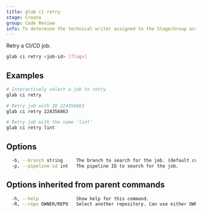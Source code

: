 ```yaml
---
title: glab ci retry
stage: Create
group: Code Review
info: To determine the technical writer assigned to the Stage/Group associated with this page, see https://about.gitlab.com/handbook/product/ux/technical-writing/#assignments
---
```


<!--
This documentation is auto generated by a script.
Please do not edit this file directly. Run `make gen-docs` instead.
-->

Retry a CI/CD job.

```bash twoslash title="Terminal"
glab ci retry <job-id> [flags]
```

## Examples

```bash twoslash title="Terminal"
# Interactively select a job to retry
glab ci retry

# Retry job with ID 224356863
glab ci retry 224356863

# Retry job with the name 'lint'
glab ci retry lint
```

## Options

```bash twoslash title="Terminal"
  -b, --branch string     The branch to search for the job. (default current branch)
  -p, --pipeline-id int   The pipeline ID to search for the job.
```

## Options inherited from parent commands

```bash twoslash title="Terminal"
  -h, --help              Show help for this command.
  -R, --repo OWNER/REPO   Select another repository. Can use either OWNER/REPO or `GROUP/NAMESPACE/REPO` format. Also accepts full URL or Git URL.
```
